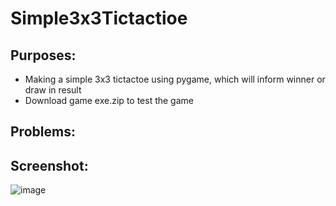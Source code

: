 # **Simple3x3Tictactioe**

## **Purposes:**
* Making a simple 3x3 tictactoe using pygame, which will inform winner or draw in result
* Download game exe.zip to test the game 

## **Problems:**

## **Screenshot:**
![image](https://raw.github.com/Hdz2001/Simple-3x3-Tictactoe/main/Capture.PNG)


